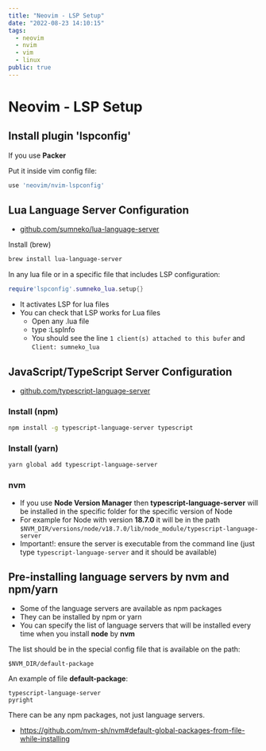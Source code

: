 ```yaml
---
title: "Neovim - LSP Setup"
date: "2022-08-23 14:10:15"
tags:
  - neovim
  - nvim
  - vim
  - linux
public: true
---
```


# Neovim - LSP Setup

## Install plugin 'lspconfig'

If you use **Packer**

Put it inside vim config file:

```lua
use 'neovim/nvim-lspconfig'
```

## Lua Language Server Configuration

- [github.com/sumneko/lua-language-server](https://github.com/sumneko/lua-language-server)

Install (brew)

```bash
brew install lua-language-server
```

In any lua file or in a specific file that includes LSP configuration:

```lua
require'lspconfig'.sumneko_lua.setup{}
```

- It activates LSP for lua files
- You can check that LSP works for Lua files
  - Open any .lua file
  - type :LspInfo
  - You should see the line `1 client(s) attached to this bufer` and `Client: sumneko_lua`

## JavaScript/TypeScript Server Configuration

- [github.com/typescript-language-server](https://github.com/typescript-language-server/typescript-language-server)

### Install (npm)

```bash
npm install -g typescript-language-server typescript
```

### Install (yarn)

```bash
yarn global add typescript-language-server
```

### nvm

- If you use **Node Version Manager** then **typescript-language-server** will be installed in the specific folder for the specific version of Node
- For example for Node with version **18.7.0** it will be in the path `$NVM_DIR/versions/node/v18.7.0/lib/node_module/typescript-language-server`
- Important!: ensure the server is executable from the command line (just type `typescript-language-server` and it should be available)

## Pre-installing language servers by nvm and npm/yarn

- Some of the language servers are available as npm packages
- They can be installed by npm or yarn
- You can specify the list of language servers that will be installed every time when you install **node** by **nvm**

The list should be in the special config file that is available on the path:

```
$NVM_DIR/default-package
```

An example of file **default-package**:

```
typescript-language-server
pyright

```

There can be any npm packages, not just language servers.

- https://github.com/nvm-sh/nvm#default-global-packages-from-file-while-installing



